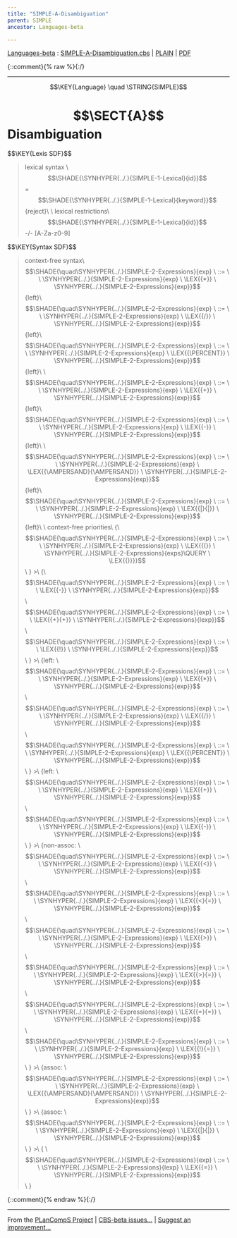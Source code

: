 ```yaml
---
title: "SIMPLE-A-Disambiguation"
parent: SIMPLE
ancestor: Languages-beta

---
```

[Languages-beta] : [SIMPLE-A-Disambiguation.cbs] \| [PLAIN] \| [PDF]

{::comment}{% raw %}{:/}


----

$$\KEY{Language} \quad \STRING{SIMPLE}$$

# $$\SECT{A}$$ Disambiguation
           


\$$\KEY{Lexis SDF}$$

>    lexical syntax \\
>      $$\SHADE{\SYNHYPER{../.}{SIMPLE-1-Lexical}{id}}$$ = $$\SHADE{\SYNHYPER{../.}{SIMPLE-1-Lexical}{keyword}}$$ {reject}\\
>    \\
>    lexical restrictions\\
>      $$\SHADE{\SYNHYPER{../.}{SIMPLE-1-Lexical}{id}}$$ -/- [A-Za-z0-9]

\$$\KEY{Syntax SDF}$$

>    context-free syntax\\
>    $$\SHADE{\quad\SYNHYPER{../.}{SIMPLE-2-Expressions}{exp}  \ ::= \  \  \SYNHYPER{../.}{SIMPLE-2-Expressions}{exp} \ \LEX{{*}} \ \SYNHYPER{../.}{SIMPLE-2-Expressions}{exp}}$$ {left}\\
>    $$\SHADE{\quad\SYNHYPER{../.}{SIMPLE-2-Expressions}{exp}  \ ::= \  \  \SYNHYPER{../.}{SIMPLE-2-Expressions}{exp} \ \LEX{{/}} \ \SYNHYPER{../.}{SIMPLE-2-Expressions}{exp}}$$ {left}\\
>    $$\SHADE{\quad\SYNHYPER{../.}{SIMPLE-2-Expressions}{exp}  \ ::= \  \  \SYNHYPER{../.}{SIMPLE-2-Expressions}{exp} \ \LEX{{\PERCENT}} \ \SYNHYPER{../.}{SIMPLE-2-Expressions}{exp}}$$ {left}\\
>      \\
>    $$\SHADE{\quad\SYNHYPER{../.}{SIMPLE-2-Expressions}{exp}  \ ::= \  \  \SYNHYPER{../.}{SIMPLE-2-Expressions}{exp} \ \LEX{{+}} \ \SYNHYPER{../.}{SIMPLE-2-Expressions}{exp}}$$ {left}\\
>    $$\SHADE{\quad\SYNHYPER{../.}{SIMPLE-2-Expressions}{exp}  \ ::= \  \  \SYNHYPER{../.}{SIMPLE-2-Expressions}{exp} \ \LEX{{-}} \ \SYNHYPER{../.}{SIMPLE-2-Expressions}{exp}}$$ {left}\\
>      \\
>    $$\SHADE{\quad\SYNHYPER{../.}{SIMPLE-2-Expressions}{exp}  \ ::= \  \  \SYNHYPER{../.}{SIMPLE-2-Expressions}{exp} \ \LEX{{\AMPERSAND}{\AMPERSAND}} \ \SYNHYPER{../.}{SIMPLE-2-Expressions}{exp}}$$ {left}\\
>    $$\SHADE{\quad\SYNHYPER{../.}{SIMPLE-2-Expressions}{exp}  \ ::= \  \  \SYNHYPER{../.}{SIMPLE-2-Expressions}{exp} \ \LEX{{|}{|}} \ \SYNHYPER{../.}{SIMPLE-2-Expressions}{exp}}$$ {left}\\
>    \\
>    context-free priorities\\
>    {\\
>    $$\SHADE{\quad\SYNHYPER{../.}{SIMPLE-2-Expressions}{exp}  \ ::= \  \  \SYNHYPER{../.}{SIMPLE-2-Expressions}{exp} \ \LEX{{(}} \ \SYNHYPER{../.}{SIMPLE-2-Expressions}{exps}\QUERY \ \LEX{{)}}}$$\\
>    } >\\
>    {\\
>    $$\SHADE{\quad\SYNHYPER{../.}{SIMPLE-2-Expressions}{exp}  \ ::= \  \  \LEX{{-}} \ \SYNHYPER{../.}{SIMPLE-2-Expressions}{exp}}$$\\
>    $$\SHADE{\quad\SYNHYPER{../.}{SIMPLE-2-Expressions}{exp}  \ ::= \  \  \LEX{{+}{+}} \ \SYNHYPER{../.}{SIMPLE-2-Expressions}{lexp}}$$\\
>    $$\SHADE{\quad\SYNHYPER{../.}{SIMPLE-2-Expressions}{exp}  \ ::= \  \  \LEX{{!}} \ \SYNHYPER{../.}{SIMPLE-2-Expressions}{exp}}$$\\
>    } >\\
>    {left: \\
>    $$\SHADE{\quad\SYNHYPER{../.}{SIMPLE-2-Expressions}{exp}  \ ::= \  \  \SYNHYPER{../.}{SIMPLE-2-Expressions}{exp} \ \LEX{{*}} \ \SYNHYPER{../.}{SIMPLE-2-Expressions}{exp}}$$\\
>    $$\SHADE{\quad\SYNHYPER{../.}{SIMPLE-2-Expressions}{exp}  \ ::= \  \  \SYNHYPER{../.}{SIMPLE-2-Expressions}{exp} \ \LEX{{/}} \ \SYNHYPER{../.}{SIMPLE-2-Expressions}{exp}}$$\\
>    $$\SHADE{\quad\SYNHYPER{../.}{SIMPLE-2-Expressions}{exp}  \ ::= \  \  \SYNHYPER{../.}{SIMPLE-2-Expressions}{exp} \ \LEX{{\PERCENT}} \ \SYNHYPER{../.}{SIMPLE-2-Expressions}{exp}}$$\\
>    } >\\
>    {left: \\
>    $$\SHADE{\quad\SYNHYPER{../.}{SIMPLE-2-Expressions}{exp}  \ ::= \  \  \SYNHYPER{../.}{SIMPLE-2-Expressions}{exp} \ \LEX{{+}} \ \SYNHYPER{../.}{SIMPLE-2-Expressions}{exp}}$$\\
>    $$\SHADE{\quad\SYNHYPER{../.}{SIMPLE-2-Expressions}{exp}  \ ::= \  \  \SYNHYPER{../.}{SIMPLE-2-Expressions}{exp} \ \LEX{{-}} \ \SYNHYPER{../.}{SIMPLE-2-Expressions}{exp}}$$\\
>    } >\\
>    {non-assoc: \\
>    $$\SHADE{\quad\SYNHYPER{../.}{SIMPLE-2-Expressions}{exp}  \ ::= \  \  \SYNHYPER{../.}{SIMPLE-2-Expressions}{exp} \ \LEX{{<}} \ \SYNHYPER{../.}{SIMPLE-2-Expressions}{exp}}$$\\
>    $$\SHADE{\quad\SYNHYPER{../.}{SIMPLE-2-Expressions}{exp}  \ ::= \  \  \SYNHYPER{../.}{SIMPLE-2-Expressions}{exp} \ \LEX{{<}{=}} \ \SYNHYPER{../.}{SIMPLE-2-Expressions}{exp}}$$\\
>    $$\SHADE{\quad\SYNHYPER{../.}{SIMPLE-2-Expressions}{exp}  \ ::= \  \  \SYNHYPER{../.}{SIMPLE-2-Expressions}{exp} \ \LEX{{>}} \ \SYNHYPER{../.}{SIMPLE-2-Expressions}{exp}}$$\\
>    $$\SHADE{\quad\SYNHYPER{../.}{SIMPLE-2-Expressions}{exp}  \ ::= \  \  \SYNHYPER{../.}{SIMPLE-2-Expressions}{exp} \ \LEX{{>}{=}} \ \SYNHYPER{../.}{SIMPLE-2-Expressions}{exp}}$$\\
>    $$\SHADE{\quad\SYNHYPER{../.}{SIMPLE-2-Expressions}{exp}  \ ::= \  \  \SYNHYPER{../.}{SIMPLE-2-Expressions}{exp} \ \LEX{{=}{=}} \ \SYNHYPER{../.}{SIMPLE-2-Expressions}{exp}}$$\\
>    $$\SHADE{\quad\SYNHYPER{../.}{SIMPLE-2-Expressions}{exp}  \ ::= \  \  \SYNHYPER{../.}{SIMPLE-2-Expressions}{exp} \ \LEX{{!}{=}} \ \SYNHYPER{../.}{SIMPLE-2-Expressions}{exp}}$$\\
>    } >\\
>    {assoc: \\
>    $$\SHADE{\quad\SYNHYPER{../.}{SIMPLE-2-Expressions}{exp}  \ ::= \  \  \SYNHYPER{../.}{SIMPLE-2-Expressions}{exp} \ \LEX{{\AMPERSAND}{\AMPERSAND}} \ \SYNHYPER{../.}{SIMPLE-2-Expressions}{exp}}$$\\
>    } >\\
>    {assoc: \\
>    $$\SHADE{\quad\SYNHYPER{../.}{SIMPLE-2-Expressions}{exp}  \ ::= \  \  \SYNHYPER{../.}{SIMPLE-2-Expressions}{exp} \ \LEX{{|}{|}} \ \SYNHYPER{../.}{SIMPLE-2-Expressions}{exp}}$$\\
>    } >\\
>    {       \\
>    $$\SHADE{\quad\SYNHYPER{../.}{SIMPLE-2-Expressions}{exp}  \ ::= \  \  \SYNHYPER{../.}{SIMPLE-2-Expressions}{lexp} \ \LEX{{=}} \ \SYNHYPER{../.}{SIMPLE-2-Expressions}{exp}}$$\\
>    }



[Funcons-beta]: /CBS-beta/math/Funcons-beta
  "FUNCONS-BETA"
[Unstable-Funcons-beta]: /CBS-beta/math/Unstable-Funcons-beta
  "UNSTABLE-FUNCONS-BETA"
[Languages-beta]: /CBS-beta/math/Languages-beta
  "LANGUAGES-BETA"
[Unstable-Languages-beta]: /CBS-beta/math/Unstable-Languages-beta
  "UNSTABLE-LANGUAGES-BETA"
[CBS-beta]: /CBS-beta
  "CBS-BETA"
[SIMPLE-A-Disambiguation.cbs]: https://github.com/plancomps/CBS-beta/blob/math/Languages-beta/SIMPLE/SIMPLE-cbs/SIMPLE/SIMPLE-A-Disambiguation/SIMPLE-A-Disambiguation.cbs
  "CBS SOURCE FILE ON GITHUB"
[PLAIN]: /CBS-beta/docs/Languages-beta/SIMPLE/SIMPLE-cbs/SIMPLE/SIMPLE-A-Disambiguation
  "CBS SOURCE WEB PAGE"
 [PRETTY]: /CBS-beta/math/Languages-beta/SIMPLE/SIMPLE-cbs/SIMPLE/SIMPLE-A-Disambiguation
  "CBS-KATEX WEB PAGE"
[PDF]: /CBS-beta/math/Languages-beta/SIMPLE/SIMPLE-cbs/SIMPLE/SIMPLE-A-Disambiguation/SIMPLE-A-Disambiguation.pdf
  "CBS-LATEX PDF FILE"
[PLanCompS Project]: https://plancomps.github.io
  "PROGRAMMING LANGUAGE COMPONENTS AND SPECIFICATIONS PROJECT HOME PAGE"
{::comment}{% endraw %}{:/}


____

From the [PLanCompS Project] | [CBS-beta issues...] | [Suggest an improvement...]

[CBS-beta issues...]: https://github.com/plancomps/CBS-beta/issues
  "CBS-BETA ISSUE REPORTS ON GITHUB"
[Suggest an improvement...]: mailto:plancomps@gmail.com?Subject=CBS-beta%20-%20comment&Body=Re%3A%20CBS-beta%20specification%20at%20SIMPLE/SIMPLE-A-Disambiguation/SIMPLE-A-Disambiguation.cbs%0A%0AComment/Query/Issue/Suggestion%3A%0A%0A%0ASignature%3A%0A
  "GENERATE AN EMAIL TEMPLATE"

